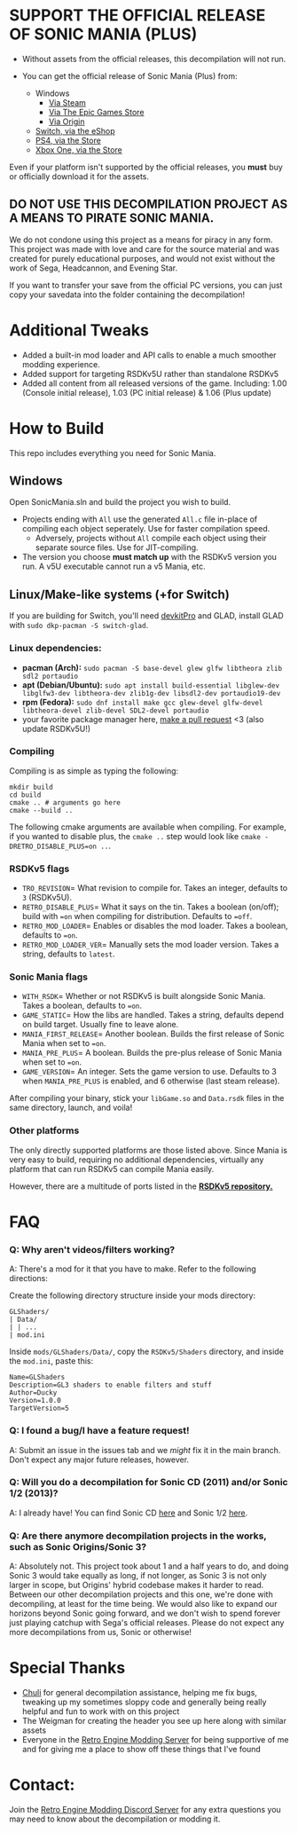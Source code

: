 # **SUPPORT THE OFFICIAL RELEASE OF SONIC MANIA (PLUS)**
+ Without assets from the official releases, this decompilation will not run.

+ You can get the official release of Sonic Mania (Plus) from:
  * Windows
    * [Via Steam](https://store.steampowered.com/app/584400/Sonic_Mania/)
    * [Via The Epic Games Store](https://www.epicgames.com/store/en-US/p/sonic-mania)
    * [Via Origin](https://www.origin.com/aus/en-us/store/sonic-the-hedgehog/sonic-mania)
  * [Switch, via the eShop](https://www.nintendo.com/games/detail/sonic-mania-switch/)
  * [PS4, via the Store](https://store.playstation.com/en-us/product/UP0177-CUSA07023_00-SONICMANIA000000)
  * [Xbox One, via the Store](https://www.xbox.com/en-US/games/store/sonic-mania/BXH46NQT9W4Q/0001)

Even if your platform isn't supported by the official releases, you **must** buy or officially download it for the assets.

## **DO NOT USE THIS DECOMPILATION PROJECT AS A MEANS TO PIRATE SONIC MANIA.**
We do not condone using this project as a means for piracy in any form. This project was made with love and care for the source material and was created for purely educational purposes, and would not exist without the work of Sega, Headcannon, and Evening Star.

If you want to transfer your save from the official PC versions, you can just copy your savedata into the folder containing the decompilation!

# Additional Tweaks
* Added a built-in mod loader and API calls to enable a much smoother modding experience.
* Added support for targeting RSDKv5U rather than standalone RSDKv5
* Added all content from all released versions of the game. Including: 1.00 (Console initial release), 1.03 (PC initial release) & 1.06 (Plus update)

# How to Build
This repo includes everything you need for Sonic Mania.

## Windows
Open SonicMania.sln and build the project you wish to build.
* Projects ending with `All` use the generated `All.c` file in-place of compiling each object seperately. Use for faster compilation speed.
  * Adversely, projects without `All` compile each object using their separate source files. Use for JIT-compiling.
* The version you choose **must match up** with the RSDKv5 version you run. A v5U executable cannot run a v5 Mania, etc.

## Linux/Make-like systems (+for Switch)
If you are building for Switch, you'll need [devkitPro](https://devkitpro.org/) and GLAD, install GLAD with `sudo dkp-pacman -S switch-glad`.

### Linux dependencies:
- **pacman (Arch):** `sudo pacman -S base-devel glew glfw libtheora zlib sdl2 portaudio`
- **apt (Debian/Ubuntu):** `sudo apt install build-essential libglew-dev libglfw3-dev libtheora-dev zlib1g-dev libsdl2-dev portaudio19-dev`
- **rpm (Fedora):** `sudo dnf install make gcc glew-devel glfw-devel libtheora-devel zlib-devel SDL2-devel portaudio`
- your favorite package manager here, [make a pull request](https://github.com/Rubberduckycooly/Sonic-Mania-Decompilation/fork) <3 (also update RSDKv5U!)

### Compiling

Compiling is as simple as typing the following:
```
mkdir build
cd build
cmake .. # arguments go here
cmake --build ..
```

The following cmake arguments are available when compiling.
For example, if you wanted to disable plus, the `cmake ..` step would look like `cmake -DRETRO_DISABLE_PLUS=on ..`.

### RSDKv5 flags
- `TRO_REVISION`= What revision to compile for. Takes an integer, defaults to `3` (RSDKv5U).
- `RETRO_DISABLE_PLUS`= What it says on the tin. Takes a boolean (on/off); build with `=on` when compiling for distribution. Defaults to `=off`.
- `RETRO_MOD_LOADER`= Enables or disables the mod loader. Takes a boolean, defaults to `=on`.
- `RETRO_MOD_LOADER_VER`= Manually sets the mod loader version. Takes a string, defaults to `latest`.

### Sonic Mania flags
- `WITH_RSDK`= Whether or not RSDKv5 is built alongside Sonic Mania. Takes a boolean, defaults to `=on`.
- `GAME_STATIC`= How the libs are handled. Takes a string, defaults depend on build target. Usually fine to leave alone.
- `MANIA_FIRST_RELEASE`= Another boolean. Builds the first release of Sonic Mania when set to `=on`.
- `MANIA_PRE_PLUS`= A boolean. Builds the pre-plus release of Sonic Mania when set to `=on`.
- `GAME_VERSION`= An integer. Sets the game version to use. Defaults to 3 when `MANIA_PRE_PLUS` is enabled, and 6 otherwise (last steam release).

After compiling your binary, stick your `libGame.so` and `Data.rsdk` files in the same directory, launch, and voila!


### Other platforms
The only directly supported platforms are those listed above. Since Mania is very easy to build, requiring no additional dependencies, virtually any platform that can run RSDKv5 can compile Mania easily.

However, there are a multitude of ports listed in the **[RSDKv5 repository.](https://github.com/Rubberduckycooly/RSDKv5-Decompilation)**

# FAQ
### Q: Why aren't videos/filters working?
A: There's a mod for it that you have to make. Refer to the following directions:

Create the following directory structure inside your mods directory:
```
GLShaders/
| Data/
| | ...
| mod.ini
```

Inside `mods/GLShaders/Data/`, copy the `RSDKv5/Shaders` directory, and inside the `mod.ini`, paste this:
```
Name=GLShaders
Description=GL3 shaders to enable filters and stuff
Author=Ducky
Version=1.0.0
TargetVersion=5
```

### Q: I found a bug/I have a feature request!
A: Submit an issue in the issues tab and we _might_ fix it in the main branch. Don't expect any major future releases, however.

### Q: Will you do a decompilation for Sonic CD (2011) and/or Sonic 1/2 (2013)?
A: I already have! You can find Sonic CD [here](https://github.com/Rubberduckycooly/Sonic-CD-11-Decompilation) and Sonic 1/2 [here](https://github.com/Rubberduckycooly/Sonic-1-2-2013-Decompilation).

### Q: Are there anymore decompilation projects in the works, such as Sonic Origins/Sonic 3?
A: Absolutely not. This project took about 1 and a half years to do, and doing Sonic 3 would take equally as long, if not longer, as Sonic 3 is not only larger in scope, but Origins' hybrid codebase makes it harder to read. Between our other decompilation projects and this one, we're done with decompiling, at least for the time being. We would also like to expand our horizons beyond Sonic going forward, and we don't wish to spend forever just playing catchup with Sega's official releases. Please do not expect any more decompilations from us, Sonic or otherwise!

# Special Thanks
* [Chuli](https://github.com/MGRich) for general decompilation assistance, helping me fix bugs, tweaking up my sometimes sloppy code and generally being really helpful and fun to work with on this project
* The Weigman for creating the header you see up here along with similar assets
* Everyone in the [Retro Engine Modding Server](https://dc.railgun.works/retroengine) for being supportive of me and for giving me a place to show off these things that I've found

# Contact:
Join the [Retro Engine Modding Discord Server](https://dc.railgun.works/retroengine) for any extra questions you may need to know about the decompilation or modding it.
